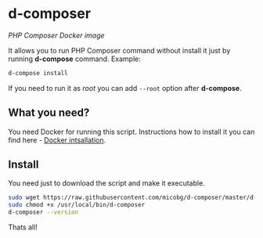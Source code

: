 # d-composer
_PHP Composer Docker image_

It allows you to run PHP Composer command without install it just by running **d-compose** command. Example:
```bash
d-compose install
```
If you need to run it as _root_ you can add ```--root``` option after **d-compose**.


## What you need?
You need Docker for running this script. Instructions how to install it you can find here - [Docker intsallation](https://docs.docker.com/install/linux/docker-ce/ubuntu/#install-docker-ce-1).

## Install
You need just to download the script and make it executable.
```bash
sudo wget https://raw.githubusercontent.com/micobg/d-composer/master/d-composer -qO /user/local/bin/d-composer
sudo chmod +x /usr/local/bin/d-composer
d-composer --version
```
Thats all!
